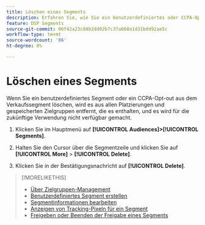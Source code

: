 ```yaml
---
title: Löschen eines Segments
description: Erfahren Sie, wie Sie ein benutzerdefiniertes oder CCPA-Opt-out vom Verkaufssegment löschen.
feature: DSP Segments
source-git-commit: 06f42a23c84b2dd02b7c37a660a1d31bdd92ae5c
workflow-type: tm+mt
source-wordcount: '86'
ht-degree: 0%

---
```


# Löschen eines Segments

Wenn Sie ein benutzerdefiniertes Segment oder ein CCPA-Opt-out aus dem Verkaufssegment löschen, wird es aus allen Platzierungen und gespeicherten Zielgruppen entfernt, die es enthalten, und es wird für die zukünftige Verwendung nicht verfügbar gemacht.

1. Klicken Sie im Hauptmenü auf **[!UICONTROL Audiences]>[!UICONTROL Segments]**.

1. Halten Sie den Cursor über die Segmentzeile und klicken Sie auf **[!UICONTROL More]** > **[!UICONTROL Delete]**.

1. Klicken Sie in der Bestätigungsnachricht auf **[!UICONTROL Delete]**.

>[!MORELIKETHIS]
>
>* [Über Zielgruppen-Management](audience-about.md)
>* [Benutzerdefiniertes Segment erstellen](custom-segment-create.md)
>* [Segmentinformationen bearbeiten](segment-edit.md)
>* [Anzeigen von Tracking-Pixeln für ein Segment](segment-view-pixels.md)
>* [Freigeben oder Beenden der Freigabe eines Segments](segment-share.md)

